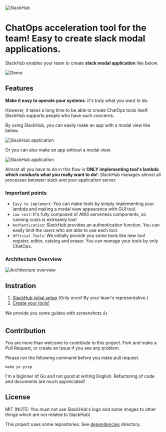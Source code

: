 ![SlackHub](https://github.com/nicoJN/slackhub/blob/images/banner.png)

ChatOps acceleration tool for the team! Easy to create slack modal applications.
===

SlackHub enables your team to create **slack modal application** like below.

![Demo](https://github.com/nicoJN/slackhub/blob/images/demo.gif)

## Features
**Make it easy to operate your systems**. It's truly what you want to do. 

However, it takes a long time to be able to create ChatOps tools itself. SlackHub supports people who have such concerns.

By using SlackHub, you can easily make an app with a modal view like below.

![SlackHub application](https://github.com/nicoJN/slackhub/blob/images/flow.png)

Or you can also make an app without a modal view.

![SlackHub application](https://github.com/nicoJN/slackhub/blob/images/flow_without_modal.png)

Almost all you have to do in this flow is **ONLY implementing tool's lambda which conducts what you really want to do!**. SlackHub manages almost all processes between slack and your application server. 

### Important points

- `Easy to implement`: You can make tools by simply implementing your lambda and making a modal view appearance with GUI tool.
- `Low cost`: It's fully composed of AWS serverless components, so running costs is extreamly low!
- `Authentication`: SlackHub provides an authentication function. You can easily limit the users who are able to use each tool.
- `Official Tools`: We initially provide you some tools like new tool register, editor, catalog and eraser. You can manage your tools by only ChatOps.

### Architecture Overview
![Architecture overview](https://github.com/nicoJN/slackhub/blob/images/architecture.png)

## Instration
1. [SlackHub initial setup](https://github.com/nicoJN/slackhub/blob/master/documents/guide_for_admin) (Only once! By your team's representative.)
2. [Create your tools!](https://github.com/nicoJN/slackhub/blob/master/documents/guide_for_developer)

We provide you some guides with screenshots :+1:

## Contribution
You are more than welcome to contribute to this project. Fork and make a Pull Request, or create an Issue if you see any problem. 

Please run the following command before you make pull request.

```
make pr-prep
```

I'm a biginner of Go and not good at writing English. Refactoring of code and documents are much appreciated!

## License
MIT (NOTE: You must not use SlackHub's logo and some images to other things which are not related to SlackHub)

This project uses some repositories. See [dependencies](https://github.com/nicoJN/slackhub/blob/master/dependency) directory.

